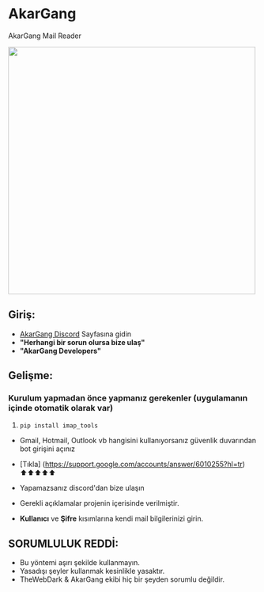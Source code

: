 # AkarGang
AkarGang Mail Reader

<img src="https://cdn.discordapp.com/attachments/855538620168929280/872047705403314226/standard.gif" width="500" />

## Giriş:

- [AkarGang Discord](https://discord.gg/akargang) Sayfasına gidin
-  **"Herhangi bir sorun olursa bize ulaş"** 
-  **"AkarGang Developers"**

## Gelişme:

### Kurulum yapmadan önce yapmanız gerekenler (uygulamanın içinde otomatik olarak var)

1. `pip install imap_tools`

-  Gmail, Hotmail, Outlook vb hangisini kullanıyorsanız güvenlik duvarından bot girişini açınız
-  [Tıkla] (https://support.google.com/accounts/answer/6010255?hl=tr) ⬆️⬆️⬆️⬆️⬆️
-  Yapamazsanız discord'dan bize ulaşın 


- Gerekli açıklamalar projenin içerisinde verilmiştir.
- **Kullanıcı** ve **Şifre** kısımlarına kendi mail bilgilerinizi girin.



## SORUMLULUK REDDİ:
- Bu yöntemi aşırı şekilde kullanmayın.
 - Yasadışı şeyler kullanmak kesinlikle yasaktır.
 - TheWebDark & AkarGang ekibi hiç bir şeyden sorumlu değildir.



